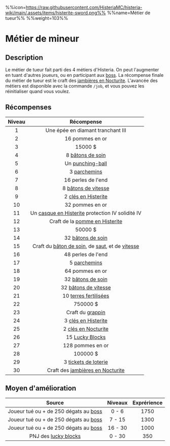 %%icon=https://raw.githubusercontent.com/HisteriaMC/histeria-wiki/main/.assets/items/histerite-sword.png%%
%%name=Métier de tueur%%
%%weight=103%%

# Métier de mineur
## Description
Le métier de tueur fait parti des 4 métiers d'Histeria. On peut l'augmenter en tuant d'autres joueurs, ou en participant aux [boss](https://histeria.fr/wiki/6-boss).
La récompense finale du métier de tueur est le craft des [jambières en Nocturite](https://histeria.fr/wiki/2-equipement/nocturite-armor).
L'avancée des métiers est disponible avec la commande `/job`, et vous pouvez les réinitialiser quand vous voulez.

## Récompenses

| Niveau | Récompense |
|:---:|:---:|
| 1 | Une épée en diamant tranchant III |
| 2 | 16 pommes en or |
| 3 | 15000 $ |
| 4 | 8 [bâtons de soin](https://histeria.fr/wiki/2-equipement/sticks) |
| 5 | Un [punching-ball](https://histeria.fr/wiki/2-equipement/other) |
| 6 | 3 [parchemins](https://histeria.fr/wiki/2-equipement/other) |
| 7 | 16 perles de l'end |
| 8 | 8 [bâtons de vitesse](https://histeria.fr/wiki/2-equipement/sticks) |
| 9 | 2 [clés en Histerite](https://histeria.fr/wiki/2-equipement/keys) |
| 10 | 32 pommes en or |
| 11 | Un [casque en Histerite](https://histeria.fr/wiki/2-equipement/histerite-armor) protection IV solidité IV |
| 12 | Craft de la [pomme en Histerite](https://histeria.fr/wiki/2-equipement/pvp) |
| 13 | 50000 $ |
| 14 | 32 [bâtons de soin](https://histeria.fr/wiki/2-equipement/sticks) |
| 15 | Craft du [bâton de soin](https://histeria.fr/wiki/2-equipement/sticks), de [saut](https://histeria.fr/wiki/2-equipement/sticks), et de [vitesse](https://histeria.fr/wiki/2-equipement/sticks) |
| 16 | 48 perles de l'end |
| 17 | 5 [parchemins](https://histeria.fr/wiki/2-equipement/other) |
| 18 | 64 pommes en or |
| 19 | 32 [bâtons de soin](https://histeria.fr/wiki/2-equipement/sticks) |
| 20 | 32 [bâtons de vitesse](https://histeria.fr/wiki/2-equipement/sticks) |
| 21 | 10 [terres fertilisées](https://histeria.fr/wiki/2-equipement/farm) |
| 22 | 750000 $ |
| 23 | Craft du [grappin](https://histeria.fr/wiki/2-equipement/tools) |
| 24 | 3 [clés en Histerite](https://histeria.fr/wiki/2-equipement/keys) |
| 25 | 2 [clés en Nocturite](https://histeria.fr/wiki/2-equipement/keys) |
| 26 | 15 [Lucky Blocks](https://histeria.fr/wiki/2-equipement/other) |
| 27 | 128 pommes en or |
| 28 | 100000 $ |
| 29 | 3 [tickets de loterie](https://histeria.fr/wiki/2-equipement/economy) |
| 30 | Craft des [jambières en Nocturite](https://histeria.fr/wiki/2-equipement/nocturite-armor) |

## Moyen d'amélioration

| Source | Niveaux | Exprérience |
|:---:|:---:|:---:|
| Joueur tué ou + de 250 dégats au [boss](https://histeria.fr/wiki/6-boss) | 0 - 6 | 1750 |
| Joueur tué ou + de 250 dégats au [boss](https://histeria.fr/wiki/6-boss) | 7 - 15 | 1300 |
| Joueur tué ou + de 250 dégats au [boss](https://histeria.fr/wiki/6-boss) | 16 - 30 | 1000 |
| PNJ des [lucky blocks](https://histeria.fr/wiki/2-equipement/other) | 0 - 30 | 350 |
